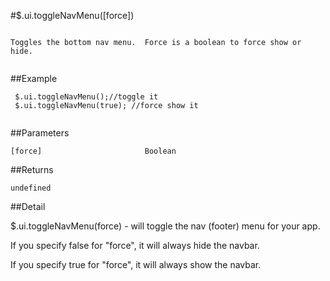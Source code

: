 #$.ui.toggleNavMenu([force])

```

Toggles the bottom nav menu.  Force is a boolean to force show or hide.
 
```

##Example

```
 $.ui.toggleNavMenu();//toggle it
 $.ui.toggleNavMenu(true); //force show it
 
```


##Parameters

```
[force]                       Boolean

```

##Returns

```
undefined
```

##Detail

$.ui.toggleNavMenu(force) - will toggle the nav (footer) menu for your app.

If you specify false for "force", it will always hide the navbar.

If you specify true for "force", it will always show the navbar.

